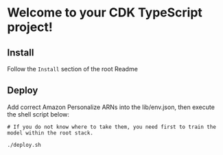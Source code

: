 # Welcome to your CDK TypeScript project!

## Install
Follow the `Install` section of the root Readme

## Deploy
Add correct Amazon Personalize ARNs into the lib/env.json, then execute the shell script below:
```shell script
# If you do not know where to take them, you need first to train the model within the root stack. 

./deploy.sh
```